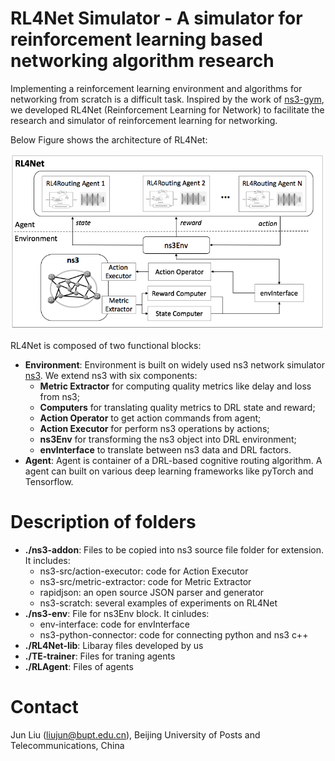 # RL4Net Simulator - A simulator for reinforcement learning based networking algorithm research

Implementing a reinforcement learning environment and algorithms for networking from scratch is a difficult task. Inspired by the work of [ns3-gym](https://github.com/tkn-tub/ns3-gym), we developed RL4Net (Reinforcement Learning for Network) to facilitate the research and simulator of reinforcement learning for networking. 

Below Figure shows the architecture of RL4Net:

<p align="center">
<img src="doc/RL4Net_architecture.png" alt="drawing" width="600"/>
</p>

RL4Net is composed of two functional blocks:  

- <b>Environment</b>: Environment is built on widely used ns3 network simulator [ns3](https://www.nsnam.org/). We extend ns3 with six components:   
    - <b>Metric Extractor</b> for computing quality metrics like delay and loss from ns3;   
    - <b>Computers</b> for translating quality metrics to DRL state and reward;  
    - <b>Action Operator</b> to get action commands from agent;  
    - <b>Action Executor</b> for perform ns3 operations by actions;   
    - <b>ns3Env</b> for transforming the ns3 object into DRL environment;   
    - <b>envInterface</b> to translate between ns3 data and DRL factors.     
- <b>Agent</b>: Agent is container of a DRL-based cognitive routing algorithm. A agent can built on various deep learning frameworks like pyTorch and Tensorflow.

# Description of folders

- <b>./ns3-addon</b>: Files to be copied into ns3 source file folder for extension. It includes:
    - ns3-src/action-executor: code for Action Executor
    - ns3-src/metric-extractor: code for Metric Extractor
    - rapidjson: an open source JSON parser and generator
    - ns3-scratch: several examples of experiments on RL4Net
- <b>./ns3-env</b>: File for ns3Env block. It cinludes:
    - env-interface: code for envInterface
    - ns3-python-connector: code for connecting python and ns3 c++
- <b>./RL4Net-lib</b>: Libaray files developed by us
- <b>./TE-trainer</b>: Files for traning agents
- <b>./RLAgent</b>: Files of agents

# Contact

Jun Liu (liujun@bupt.edu.cn), Beijing University of Posts and Telecommunications, China
